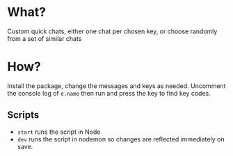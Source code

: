 # What?

Custom quick chats, either one chat per chosen key, or choose randomly from a set of similar chats

# How?

Install the package, change the messages and keys as needed. Uncomment the console log of `e.name` then run and press the key to find key codes.

## Scripts

- `start` runs the script in Node
- `dev` runs the script in nodemon so changes are reflected immediately on save.
